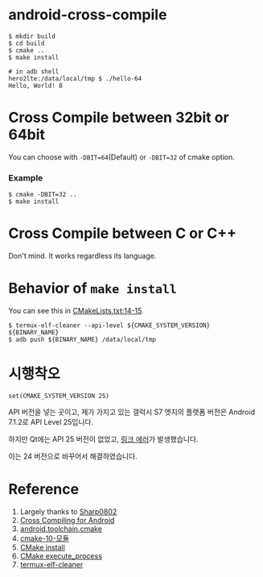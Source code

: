 # android-cross-compile

```shell
$ mkdir build
$ cd build
$ cmake ..
$ make install

# in adb shell
hero2lte:/data/local/tmp $ ./hello-64
Hello, World! 8
```

# Cross Compile between 32bit or 64bit

You can choose with `-DBIT=64`(Default) or `-DBIT=32` of cmake option.

### Example
```shell
$ cmake -DBIT=32 ..
$ make install
```

# Cross Compile between C or C++

Don't mind. It works regardless its language.

# Behavior of `make install`

You can see this in [CMakeLists.txt:14-15](CMakeLists.txt#L14-L15).

``` shell
$ termux-elf-cleaner --api-level ${CMAKE_SYSTEM_VERSION} ${BINARY_NAME}
$ adb push ${BINARY_NAME} /data/local/tmp
```

# 시행착오

`set(CMAKE_SYSTEM_VERSION 25)`

API 버전을 넣는 곳이고, 제가 가지고 있는 갤럭시 S7 엣지의 플랫폼 버전은 Android 7.1.2로 API Level 25입니다.

하지만 Qt에는 API 25 버전이 없었고, [링크 에러](api-error.log#L29-L30)가 발생했습니다.

이는 24 버전으로 바꾸어서 해결하였습니다.

# Reference

1. Largely thanks to [Sharp0802](https://github.com/Sharp0802/hello-android)
1. [Cross Compiling for Android](https://cmake.org/cmake/help/latest/manual/cmake-toolchains.7.html#cross-compiling-for-android)
1. [android.toolchain.cmake](https://android.googlesource.com/platform/ndk/+/master/build/cmake/android.toolchain.cmake)
1. [cmake-10-모듈](https://keunjun.blog/2018/10/07/cmake-10-%EB%AA%A8%EB%93%88/)
1. [CMake install](https://cmake.org/cmake/help/latest/command/install.html#code)
1. [CMake execute_process](https://cmake.org/cmake/help/latest/command/execute_process.html)
1. [termux-elf-cleaner](https://github.com/termux/termux-elf-cleaner)
